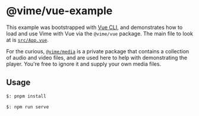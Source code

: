 # @vime/vue-example

This example was bootstrapped with [Vue CLI](https://cli.vuejs.org/), and demonstrates how to load
and use Vime with Vue via the `@vime/vue` package. The main file to look at is
[`src/App.vue`](./src/App.vue).

For the curious, [`@vime/media`](../../packages/media) is a private package that contains a collection
of audio and video files, and are used here to help with demonstrating the player. You're free to
ignore it and supply your own media files.

## Usage

```bash
$: pnpm install

$: npm run serve
```
